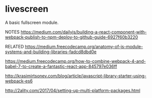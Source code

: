 # livescreen
A basic fullscreen module.


NOTES
https://medium.com/dailyjs/building-a-react-component-with-webpack-publish-to-npm-deploy-to-github-guide-6927f60b3220


RELATED
https://medium.freecodecamp.org/anatomy-of-js-module-systems-and-building-libraries-fadcd8dbd0e

https://medium.freecodecamp.org/how-to-combine-webpack-4-and-babel-7-to-create-a-fantastic-react-app-845797e036ff

http://krasimirtsonev.com/blog/article/javascript-library-starter-using-webpack-es6

http://2ality.com/2017/04/setting-up-multi-platform-packages.html
